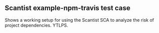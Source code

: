 ## Scantist example-npm-travis test case

Shows a working setup for using the Scantist SCA to analyze the risk of project dependencies. YTLPS.
